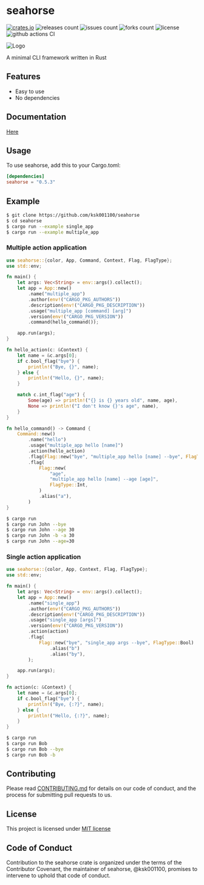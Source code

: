 # seahorse

[![crates.io](https://img.shields.io/crates/v/seahorse.svg)](https://crates.io/crates/seahorse)
![releases count](https://img.shields.io/github/release/ksk001100/seahorse.svg)
![issues count](https://img.shields.io/github/issues/ksk001100/seahorse.svg)
![forks count](https://img.shields.io/github/forks/ksk001100/seahorse.svg)
![license](https://img.shields.io/github/license/ksk001100/seahorse.svg)
![github actions CI](https://github.com/ksk001100/seahorse/workflows/CI/badge.svg?branch=master)

![Logo](https://repository-images.githubusercontent.com/226840735/d3e77500-51a0-11ea-845e-3cc87714278b)

A minimal CLI framework written in Rust

## Features
- Easy to use
- No dependencies

## Documentation
[Here](https://docs.rs/seahorse)

## Usage
To use seahorse, add this to your Cargo.toml:

```toml
[dependencies]
seahorse = "0.5.3"
```

## Example

```bash
$ git clone https://github.com/ksk001100/seahorse
$ cd seahorse
$ cargo run --example single_app
$ cargo run --example multiple_app
```

### Multiple action application

```rust
use seahorse::{color, App, Command, Context, Flag, FlagType};
use std::env;

fn main() {
    let args: Vec<String> = env::args().collect();
    let app = App::new()
        .name("multiple_app")
        .author(env!("CARGO_PKG_AUTHORS"))
        .description(env!("CARGO_PKG_DESCRIPTION"))
        .usage("multiple_app [command] [arg]")
        .version(env!("CARGO_PKG_VERSION"))
        .command(hello_command());

    app.run(args);
}

fn hello_action(c: &Context) {
    let name = &c.args[0];
    if c.bool_flag("bye") {
        println!("Bye, {}", name);
    } else {
        println!("Hello, {}", name);
    }

    match c.int_flag("age") {
        Some(age) => println!("{} is {} years old", name, age),
        None => println!("I don't know {}'s age", name),
    }
}

fn hello_command() -> Command {
    Command::new()
        .name("hello")
        .usage("multiple_app hello [name]")
        .action(hello_action)
        .flag(Flag::new("bye", "multiple_app hello [name] --bye", FlagType::Bool).alias("b"))
        .flag(
            Flag::new(
                "age",
                "multiple_app hello [name] --age [age]",
                FlagType::Int,
            )
            .alias("a"),
        )
}
```

```bash
$ cargo run
$ cargo run John --bye
$ cargo run John --age 30
$ cargo run John -b -a 30
$ cargo run John --age=30
```

### Single action application
```rust
use seahorse::{color, App, Context, Flag, FlagType};
use std::env;

fn main() {
    let args: Vec<String> = env::args().collect();
    let app = App::new()
        .name("single_app")
        .author(env!("CARGO_PKG_AUTHORS"))
        .description(env!("CARGO_PKG_DESCRIPTION"))
        .usage("single_app [args]")
        .version(env!("CARGO_PKG_VERSION"))
        .action(action)
        .flag(
            Flag::new("bye", "single_app args --bye", FlagType::Bool)
                .alias("b")
                .alias("by"),
        );

    app.run(args);
}

fn action(c: &Context) {
    let name = &c.args[0];
    if c.bool_flag("bye") {
        println!("Bye, {:?}", name);
    } else {
        println!("Hello, {:?}", name);
    }
}

```

```bash
$ cargo run
$ cargo run Bob
$ cargo run Bob --bye
$ cargo run Bob -b
```

## Contributing
Please read [CONTRIBUTING.md](.github/CONTRIBUTING.md) for details on our code of conduct, and the process for submitting pull requests to us.

## License
This project is licensed under [MIT license](LICENSE)

## Code of Conduct
Contribution to the seahorse crate is organized under the terms of the Contributor Covenant, the maintainer of seahorse, @ksk001100, promises to intervene to uphold that code of conduct.
